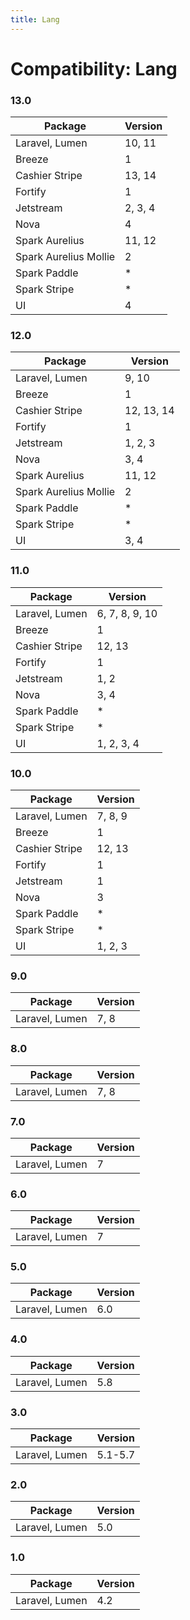 ```yaml
---
title: Lang
---
```


# Compatibility: Lang

### 13.0

| Package               | Version |
|-----------------------|---------|
| Laravel, Lumen        | 10, 11  |
| Breeze                | 1       |
| Cashier Stripe        | 13, 14  |
| Fortify               | 1       |
| Jetstream             | 2, 3, 4 |
| Nova                  | 4       |
| Spark Aurelius        | 11, 12  |
| Spark Aurelius Mollie | 2       |
| Spark Paddle          | *       |
| Spark Stripe          | *       |
| UI                    | 4       |

### 12.0

| Package               | Version    |
|-----------------------|------------|
| Laravel, Lumen        | 9, 10      |
| Breeze                | 1          |
| Cashier Stripe        | 12, 13, 14 |
| Fortify               | 1          |
| Jetstream             | 1, 2, 3    |
| Nova                  | 3, 4       |
| Spark Aurelius        | 11, 12     |
| Spark Aurelius Mollie | 2          |
| Spark Paddle          | *          |
| Spark Stripe          | *          |
| UI                    | 3, 4       |

### 11.0

| Package        | Version        |
|----------------|----------------|
| Laravel, Lumen | 6, 7, 8, 9, 10 |
| Breeze         | 1              |
| Cashier Stripe | 12, 13         |
| Fortify        | 1              |
| Jetstream      | 1, 2           |
| Nova           | 3, 4           |
| Spark Paddle   | *              |
| Spark Stripe   | *              |
| UI             | 1, 2, 3, 4     |

### 10.0

| Package        | Version |
|----------------|---------|
| Laravel, Lumen | 7, 8, 9 |
| Breeze         | 1       |
| Cashier Stripe | 12, 13  |
| Fortify        | 1       |
| Jetstream      | 1       |
| Nova           | 3       |
| Spark Paddle   | *       |
| Spark Stripe   | *       |
| UI             | 1, 2, 3 |

### 9.0

| Package        | Version |
|----------------|---------|
| Laravel, Lumen | 7, 8    |

### 8.0

| Package        | Version |
|----------------|---------|
| Laravel, Lumen | 7, 8    |

### 7.0

| Package        | Version |
|----------------|---------|
| Laravel, Lumen | 7       |

### 6.0

| Package        | Version |
|----------------|---------|
| Laravel, Lumen | 7       |

### 5.0

| Package        | Version |
|----------------|---------|
| Laravel, Lumen | 6.0     |

### 4.0

| Package        | Version |
|----------------|---------|
| Laravel, Lumen | 5.8     |

### 3.0

| Package        | Version |
|----------------|---------|
| Laravel, Lumen | 5.1-5.7 |

### 2.0

| Package        | Version |
|----------------|---------|
| Laravel, Lumen | 5.0     |

### 1.0

| Package        | Version |
|----------------|---------|
| Laravel, Lumen | 4.2     |
